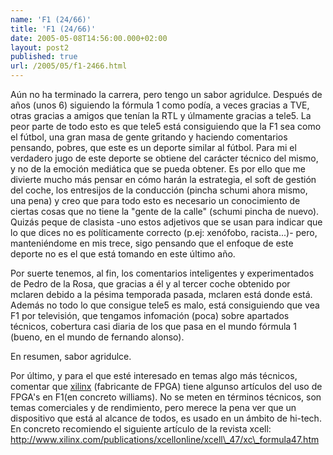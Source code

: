 ```yaml
---
name: 'F1 (24/66)'
title: 'F1 (24/66)'
date: 2005-05-08T14:56:00.000+02:00
layout: post2
published: true
url: /2005/05/f1-2466.html
---
```


Aún no ha terminado la carrera, pero tengo un sabor agridulce. Después de años (unos 6) siguiendo la fórmula 1 como podía, a veces gracias a TVE, otras gracias a amigos que tenían la RTL y úlmamente gracias a tele5. La peor parte de todo esto es que tele5 está consiguiendo que la F1 sea como el fútbol, una gran masa de gente gritando y haciendo comentarios pensando, pobres, que este es un deporte similar al fútbol. Para mi el verdadero jugo de este deporte se obtiene del carácter técnico del mismo, y no de la emoción mediática que se pueda obtener. Es por ello que me divierte mucho más pensar en cómo harán la estrategia, el soft de gestión del coche, los entresijos de la conducción (pincha schumi ahora mismo, una pena) y creo que para todo esto es necesario un conocimiento de ciertas cosas que no tiene la "gente de la calle" (schumi pincha de nuevo). Quizás peque de clasista -uno estos adjetivos que se usan para indicar que lo que dices no es políticamente correcto (p.ej: xenófobo, racista...)- pero, manteniéndome en mis trece, sigo pensando que el enfoque de este deporte no es el que está tomando en este último año.  
  
Por suerte tenemos, al fin, los comentarios inteligentes y experimentados de Pedro de la Rosa, que gracias a él y al tercer coche obtenido por mclaren debido a la pésima temporada pasada, mclaren está donde está. Además no todo lo que consigue tele5 es malo, está consiguiendo que vea F1 por televisión, que tengamos infomación (poca) sobre apartados técnicos, cobertura casi diaria de los que pasa en el mundo fórmula 1 (bueno, en el mundo de fernando alonso).  
  
En resumen, sabor agridulce.  
  
Por último, y para el que esté interesado en temas algo más técnicos, comentar que [xilinx](http://www.xilinx.com) (fabricante de FPGA) tiene algunso artículos del uso de FPGA's en F1(en concreto williams). No se meten en términos técnicos, son temas comerciales y de rendimiento, pero merece la pena ver que un dispositivo que está al alcance de todos, es usado en un ámbito de hi-tech. En concreto recomiendo el siguiente artículo de la revista xcell: http://www.xilinx.com/publications/xcellonline/xcell\_47/xc\_formula47.htm
